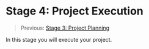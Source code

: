 # Stage 4: Project Execution

> Previous: [Stage 3: Project Planning](./stage-3-project-planning.md)

In this stage you will execute your project.
